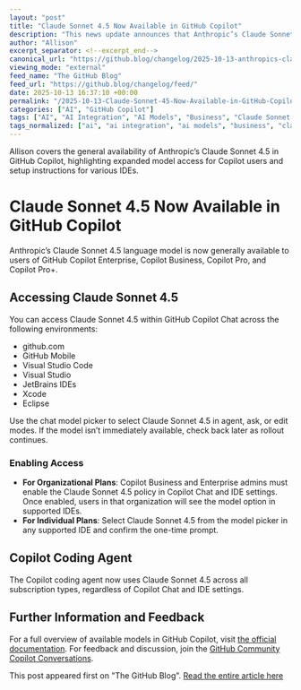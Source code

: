 ```yaml
---
layout: "post"
title: "Claude Sonnet 4.5 Now Available in GitHub Copilot"
description: "This news update announces that Anthropic’s Claude Sonnet 4.5 language model is now generally available across all major GitHub Copilot plans, including Copilot Enterprise, Business, Pro, and Pro+. The update details how to access the model in GitHub Copilot Chat across various IDEs, outlines the enablement process for organizations and individuals, and explains improvements to the Copilot coding agent."
author: "Allison"
excerpt_separator: <!--excerpt_end-->
canonical_url: "https://github.blog/changelog/2025-10-13-anthropics-claude-sonnet-4-5-is-now-generally-available-in-github-copilot"
viewing_mode: "external"
feed_name: "The GitHub Blog"
feed_url: "https://github.blog/changelog/feed/"
date: 2025-10-13 16:37:10 +00:00
permalink: "/2025-10-13-Claude-Sonnet-45-Now-Available-in-GitHub-Copilot.html"
categories: ["AI", "GitHub Copilot"]
tags: ["AI", "AI Integration", "AI Models", "Business", "Claude Sonnet 4.5", "Copilot", "Copilot Chat", "Eclipse", "Enterprise", "GitHub Copilot", "IDE", "JetBrains", "News", "Pro", "Pro Plus", "Software Development", "VS", "VS Code", "Xcode"]
tags_normalized: ["ai", "ai integration", "ai models", "business", "claude sonnet 4dot5", "copilot", "copilot chat", "eclipse", "enterprise", "github copilot", "ide", "jetbrains", "news", "pro", "pro plus", "software development", "vs", "vs code", "xcode"]
---
```


Allison covers the general availability of Anthropic’s Claude Sonnet 4.5 in GitHub Copilot, highlighting expanded model access for Copilot users and setup instructions for various IDEs.<!--excerpt_end-->

# Claude Sonnet 4.5 Now Available in GitHub Copilot

Anthropic’s Claude Sonnet 4.5 language model is now generally available to users of GitHub Copilot Enterprise, Copilot Business, Copilot Pro, and Copilot Pro+.

## Accessing Claude Sonnet 4.5

You can access Claude Sonnet 4.5 within GitHub Copilot Chat across the following environments:

- github.com
- GitHub Mobile
- Visual Studio Code
- Visual Studio
- JetBrains IDEs
- Xcode
- Eclipse

Use the chat model picker to select Claude Sonnet 4.5 in agent, ask, or edit modes. If the model isn’t immediately available, check back later as rollout continues.

### Enabling Access

- **For Organizational Plans**: Copilot Business and Enterprise admins must enable the Claude Sonnet 4.5 policy in Copilot Chat and IDE settings. Once enabled, users in that organization will see the model option in supported IDEs.
- **For Individual Plans**: Select Claude Sonnet 4.5 from the model picker in any supported IDE and confirm the one-time prompt.

## Copilot Coding Agent

The Copilot coding agent now uses Claude Sonnet 4.5 across all subscription types, regardless of Copilot Chat and IDE settings.

## Further Information and Feedback

For a full overview of available models in GitHub Copilot, visit [the official documentation](https://docs.github.com/copilot/reference/ai-models/supported-models). For feedback and discussion, join the [GitHub Community Copilot Conversations](https://github.com/orgs/community/discussions/categories/copilot-conversations).

This post appeared first on "The GitHub Blog". [Read the entire article here](https://github.blog/changelog/2025-10-13-anthropics-claude-sonnet-4-5-is-now-generally-available-in-github-copilot)

